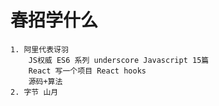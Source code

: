 # 春招学什么
    1. 阿里代表讶羽
        JS权威 ES6 系列 underscore Javascript 15篇
        React 写一个项目 React hooks
        源码+算法
    2. 字节 山月 